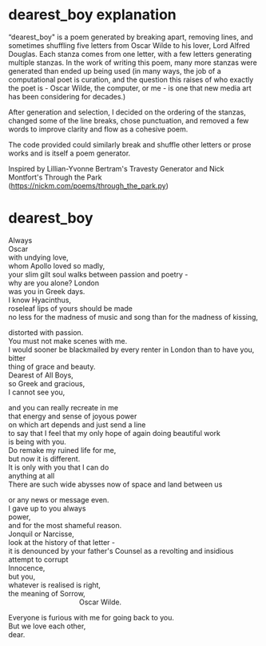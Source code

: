# dearest_boy explanation

“dearest_boy" is a poem generated by breaking apart, removing lines, and sometimes shuffling five letters from Oscar Wilde to his lover, Lord Alfred Douglas. Each stanza comes from one letter, with a few letters generating multiple stanzas. In the work of writing this poem, many more stanzas were generated than ended up being used (in many ways, the job of a computational poet is curation, and the question this raises of who exactly the poet is - Oscar Wilde, the computer, or me - is one that new media art has been considering for decades.) 

After generation and selection, I decided on the ordering of the stanzas, changed some of the line breaks, chose punctuation, and removed a few words to improve clarity and flow as a cohesive poem.

The code provided could similarly break and shuffle other letters or prose works and is itself a poem generator.

Inspired by Lillian-Yvonne Bertram's Travesty Generator and Nick Montfort's Through the Park (https://nickm.com/poems/through_the_park.py)

# dearest_boy

Always  
Oscar  
with undying love,  
whom Apollo loved so madly,  
your slim gilt soul walks between passion and poetry -  
why are you alone? London  
was you in Greek days.  
I know Hyacinthus,  
roseleaf lips of yours should be made   
no less for the madness of music and song than for the madness of kissing,  

distorted with passion.  
You must not make scenes with me.  
I would sooner be blackmailed by every renter in London than to have you, bitter  
thing of grace and beauty.  
Dearest of All Boys,  
so Greek and gracious,  
I cannot see you,  

and you can really recreate in me  
that energy and sense of joyous power  
on which art depends and just send a line  
to say that I feel that my only hope of again doing beautiful work  
is being with you.  
Do remake my ruined life for me,  
but now it is different.  
It is only with you that I can do  
anything at all  
There are such wide abysses now of space and land between us  

or any news or message even.  
I gave up to you always  
power,  
and for the most shameful reason.  
Jonquil or Narcisse,  
look at the history of that letter -   
it is denounced by your father's Counsel as a revolting and insidious attempt to corrupt  
Innocence,  
but you,  
whatever is realised is right,  
the meaning of Sorrow,  
&nbsp;&nbsp;&nbsp;&nbsp;&nbsp;&nbsp;&nbsp;&nbsp;&nbsp;&nbsp;&nbsp;&nbsp;&nbsp;&nbsp;&nbsp;&nbsp;&nbsp;&nbsp;&nbsp;&nbsp;&nbsp;&nbsp;&nbsp;&nbsp;&nbsp;&nbsp;&nbsp;&nbsp;&nbsp;&nbsp;&nbsp;&nbsp;&nbsp;&nbsp;&nbsp;&nbsp;Oscar Wilde.  

Everyone is furious with me for going back to you.  
But we love each other,  
dear.  